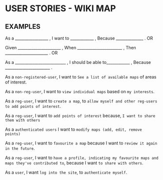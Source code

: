 # USER STORIES - WIKI MAP

## EXAMPLES
As a _________________ ,
I want to ____________ ,
Because ______________ . 
OR

Given ______________________ ,
When _______________________ ,
Then  ______________________ .
OR

As a __________________________ ,
I should be able to____________ ,
Because _______________________ .


As a `non-registered-user`,
I want to `See a list of available maps` of areas of interest.

As a `non-reg-user`, I want to `view individual maps` based on `my interests`.

As a `reg-user`, I want to `create a map`, to `allow myself and other reg-users to add points of interest`.

As a `reg-user`, I want to `add points of interest` because, `I want to share them with others`

As a `authenticated users` I want to `modify maps (add, edit, remove points)`

As a `reg-user`, I want to `favourite a map` because I want to `review it again in the future`.

As a `reg-user`, I want to `have a profile, indicating my favourite maps and maps they've contributed to`, because I want `to share with others`.

As a `user`, I want `log into the site`, to `authenticate myself`.

